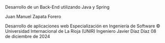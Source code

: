 Desarrollo de un Back-End utilizando Java y Spring

Juan Manuel Zapata Forero

Desarrollo de aplicaciones web
Especialización en Ingeniería de Software
© Universidad Internacional de La Rioja (UNIR)
Ingeniero Javier Díaz Díaz
08 de diciembre de 2024
